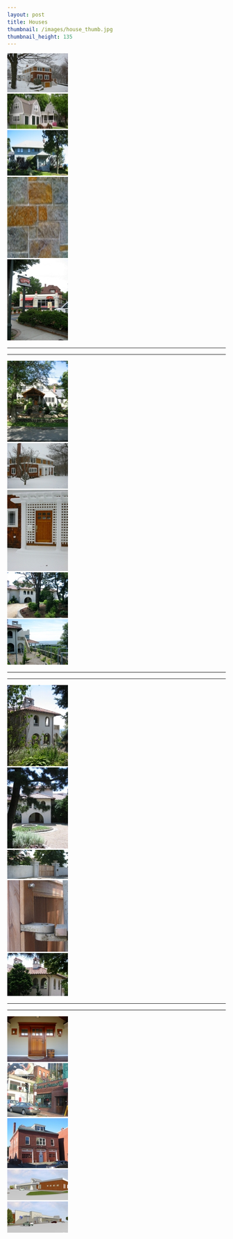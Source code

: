 ```yaml
---
layout: post
title: Houses
thumbnail: /images/house_thumb.jpg
thumbnail_height: 135
---
```


<div class="span-4 append-1"><a class="fancybox" data-fancybox-group="group" href="/images/portfolio/houses/20.jpg"><img height="90" alt="Houses" width="140" class="top left item" src="/images/portfolio/houses/20t.jpg"></a></div>
<div class="span-4 append-1"><a class="fancybox" data-fancybox-group="group" href="/images/portfolio/houses/1.jpg"><img height="81" alt="Houses" width="140" class="top left item" src="/images/portfolio/houses/1t.jpg"></a></div>
<div class="span-4 append-1"><a class="fancybox" data-fancybox-group="group" href="/images/portfolio/houses/2.jpg"><img height="105" alt="Houses" width="140" class="top left item" src="/images/portfolio/houses/2t.jpg"></a></div>
<div class="span-4 append-1"><a class="fancybox" data-fancybox-group="group" href="/images/portfolio/houses/3.jpg"><img height="187" alt="Houses" width="140" class="top left item" src="/images/portfolio/houses/3t.jpg"></a></div>
<div class="span-4 last"><a class="fancybox" data-fancybox-group="group" href="/images/portfolio/houses/4.jpg"><img height="187" alt="Houses" width="140" class="top left item" src="/images/portfolio/houses/4t.jpg"></a></div>

<hr class="space" />
<hr class="space" />

<div class="span-4 append-1"><a class="fancybox" data-fancybox-group="group" href="/images/portfolio/houses/5.jpg"><img height="187" alt="Houses" width="140" class="top left item" src="/images/portfolio/houses/5t.jpg"></a></div>
<div class="span-4 append-1"><a class="fancybox" data-fancybox-group="group" href="/images/portfolio/houses/6.jpg"><img height="105" alt="Houses" width="140" class="top left item" src="/images/portfolio/houses/6t.jpg"></a></div>
<div class="span-4 append-1"><a class="fancybox" data-fancybox-group="group" href="/images/portfolio/houses/7.jpg"><img height="187" alt="Houses" width="140" class="top left item" src="/images/portfolio/houses/7t.jpg"></a></div>
<div class="span-4 append-1"><a class="fancybox" data-fancybox-group="group" href="/images/portfolio/houses/8.jpg"><img height="105" alt="Houses" width="140" class="top left item" src="/images/portfolio/houses/8t.jpg"></a></div>
<div class="span-4 last"><a class="fancybox" data-fancybox-group="group" href="/images/portfolio/houses/9.jpg"><img height="105" alt="Houses" width="140" class="top left item" src="/images/portfolio/houses/9t.jpg"></a></div>

<hr class="space" />
<hr class="space" />

<div class="span-4 append-1"><a class="fancybox" data-fancybox-group="group" href="/images/portfolio/houses/10.jpg"><img height="187" alt="Houses" width="140" class="top left item" src="/images/portfolio/houses/10t.jpg"></a></div>
<div class="span-4 append-1"><a class="fancybox" data-fancybox-group="group" href="/images/portfolio/houses/11.jpg"><img height="187" alt="Houses" width="140" class="top left item" src="/images/portfolio/houses/11t.jpg"></a></div>
<div class="span-4 append-1"><a class="fancybox" data-fancybox-group="group" href="/images/portfolio/houses/12.jpg"><img height="67" alt="Houses" width="140" class="top left item" src="/images/portfolio/houses/12t.jpg"></a></div>
<div class="span-4 append-1"><a class="fancybox" data-fancybox-group="group" href="/images/portfolio/houses/13.jpg"><img height="165" alt="Houses" width="140" class="top left item" src="/images/portfolio/houses/13t.jpg"></a></div>
<div class="span-4 last"><a class="fancybox" data-fancybox-group="group" href="/images/portfolio/houses/14.jpg"><img height="99" alt="Houses" width="140" class="top left item" src="/images/portfolio/houses/14t.jpg"></a></div>

<hr class="space" />
<hr class="space" />

<div class="span-4 append-1"><a class="fancybox" data-fancybox-group="group" href="/images/portfolio/houses/15.jpg"><img height="105" alt="Houses" width="140" class="top left item" src="/images/portfolio/houses/15t.jpg"></a></div>
<div class="span-4 append-1"><a class="fancybox" data-fancybox-group="group" href="/images/portfolio/houses/16.jpg"><img height="124" alt="Houses" width="140" class="top left item" src="/images/portfolio/houses/16t.jpg"></a></div>
<div class="span-4 append-1"><a class="fancybox" data-fancybox-group="group" href="/images/portfolio/houses/17.jpg"><img height="115" alt="Houses" width="140" class="top left item" src="/images/portfolio/houses/17t.jpg"></a></div>
<div class="span-4 append-1"><a class="fancybox" data-fancybox-group="group" href="/images/portfolio/houses/18.jpg"><img height="71" alt="Houses" width="140" class="top left item" src="/images/portfolio/houses/18t.jpg"></a></div>
<div class="span-4 last"><a class="fancybox" data-fancybox-group="group" href="/images/portfolio/houses/19.jpg"><img height="72" alt="Houses" width="140" class="top left item" src="/images/portfolio/houses/19t.jpg"></a></div>
